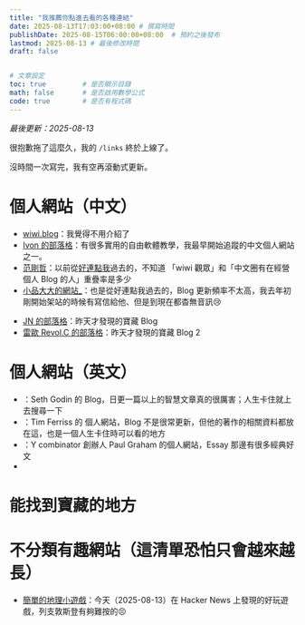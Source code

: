 ```yaml
---
title: "我推薦你點進去看的各種連結"
date: 2025-08-13T17:03:00+08:00 # 撰寫時間
publishDate: 2025-08-15T06:00:00+08:00  # 預約之後發布
lastmod: 2025-08-13 # 最後修改時間
draft: false


# 文章設定
toc: true         # 是否顯示目錄
math: false       # 是否啟用數學公式
code: true        # 是否有程式碼
---
```


_最後更新：2025-08-13_

很抱歉拖了這麼久，我的 `/links` 終於上線了。

沒時間一次寫完，我有空再滾動式更新。

# 個人網站（中文）

* [wiwi.blog](https://wiwi.blog)：我覺得不用介紹了
* [Ivon 的部落格](https://ivonblog.com)：有很多實用的自由軟體教學，我最早開始追蹤的中文個人網站之一。
* [范剛哲](范剛哲的部落格)：以前從[好連點我](https://nicelink.me)過去的，不知道 「wiwi 觀眾」和「中文圈有在經營個人 Blog 的人」重疊率是多少
* [ 小品大大的網站_](https://blusewill.us.to/zh-tw)：也是從好連點我過去的，Blog 更新頻率不太高，我去年初剛開始架站的時候有寫信給他、但是到現在都杳無音訊😢
<!-- * [喵's StackHarbor](https://alynx.one)：我前年在研究如何用 linux 做音樂的時候看到了他的這篇文章，幫了我很多忙。這個 Blog 同時有讀起來很輕鬆的生活分享文和很硬的技術文 -->
* [JN 的部落格](https://blog.giveanornot.com)：昨天才發現的寶藏 Blog
* [雷歐 Revol.C 的部落格](https://revolc.blog/)：昨天才發現的寶藏 Blog 2

# 個人網站（英文）

* []()：Seth Godin 的 Blog，日更一篇以上的智慧文章真的很厲害；人生卡住就上去搜尋一下
* []()：Tim Ferriss 的 個人網站，Blog 不是很常更新，但他的著作的相關資料都放在這，也是一個人生卡住時可以看的地方
* [](https://paulgraham.com/)：Y combinator 創辦人 Paul Graham 的個人網站，Essay 那邊有很多經典好文
* []()

# 能找到寶藏的地方

# 不分類有趣網站（這清單恐怕只會越來越長）

* [簡單的地理小遊戲](https://www.geography-game.com/)：今天（2025-08-13）在 Hacker News 上發現的好玩遊戲，列支敦斯登有夠難按的😣